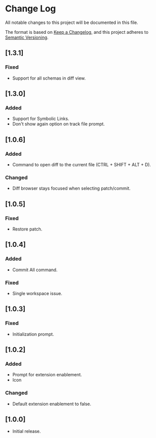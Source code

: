 # Change Log
All notable changes to this project will be documented in this file.

The format is based on [Keep a Changelog](https://keepachangelog.com/en/1.0.0/),
and this project adheres to [Semantic Versioning](https://semver.org/spec/v2.0.0.html).

## [1.3.1]
### Fixed
- Support for all schemas in diff view.

## [1.3.0]
### Added
- Support for Symbolic Links.
- Don't show again option on track file prompt.

## [1.0.6]

### Added
- Command to open diff to the current file (CTRL + SHIFT + ALT + D).

### Changed
- Diff browser stays focused when selecting patch/commit.

## [1.0.5]

### Fixed
- Restore patch.

## [1.0.4]

### Added
- Commit All command.

### Fixed
- Single workspace issue.

## [1.0.3]

### Fixed
- Initialization prompt.

## [1.0.2]

### Added
- Prompt for extension enablement.
- Icon

### Changed
- Default extension enablement to false.

## [1.0.0]

- Initial release.
